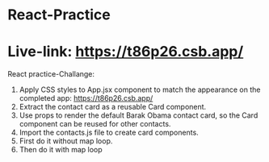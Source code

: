 # React-Practice
# Live-link: https://t86p26.csb.app/

React practice-Challange:
1. Apply CSS styles to App.jsx component
to match the appearance on the completed app: https://t86p26.csb.app/
2. Extract the contact card as a reusable Card component.
3. Use props to render the default Barak Obama contact card, so the Card component can be reused for other contacts.
4. Import the contacts.js file to create card components.
5. First do it without map loop.
6. Then do it with map loop

